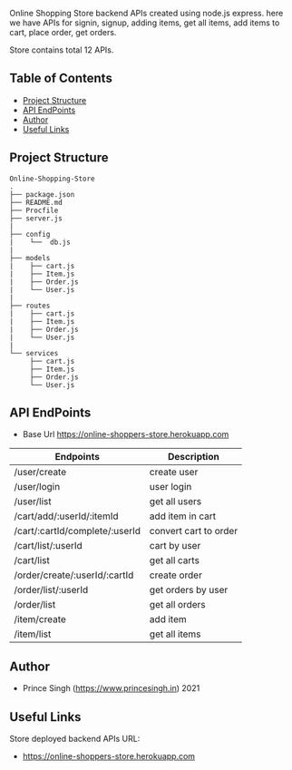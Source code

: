 Online Shopping Store backend APIs created using node.js express. here we have APIs for signin, signup, adding items, get all items, add items to cart, place order, get orders. 

Store contains total 12 APIs.

## Table of Contents

* [Project Structure](#project-structure)
* [API EndPoints](#api-endpoints)
* [Author](#author)
* [Useful Links](#useful-links)

## Project Structure

```
Online-Shopping-Store
.
├── package.json
├── README.md
├── Procfile
├── server.js
|
├── config
|    └──  db.js
|
├── models
|    ├── cart.js 
|    ├── Item.js 
|    ├── Order.js 
|    └── User.js
|
├── routes
|    ├── cart.js 
|    ├── Item.js 
|    ├── Order.js 
|    └── User.js
|
└── services
     ├── cart.js 
     ├── Item.js 
     ├── Order.js 
     └── User.js

```

## API EndPoints

- Base Url <https://online-shoppers-store.herokuapp.com>

| Endpoints                     | Description           |
| ------------------------------| --------------------- |
| /user/create                  | create user           |
| /user/login                   | user login            |
| /user/list                    | get all users         |
| /cart/add/:userId/:itemId     | add item in cart      |
| /cart/:cartId/complete/:userId| convert cart to order |
| /cart/list/:userId            | cart by user          |
| /cart/list                    | get all carts         |
| /order/create/:userId/:cartId | create order          |
| /order/list/:userId           | get orders by user    |
| /order/list                   | get all orders        |
| /item/create                  | add item              |
| /item/list                    | get all items         |


## Author

- Prince Singh (https://www.princesingh.in) 2021

## Useful Links

Store deployed backend APIs URL:

- <https://online-shoppers-store.herokuapp.com>